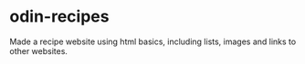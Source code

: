 # odin-recipes
Made a recipe website using html basics, including lists, images and links to other websites.
